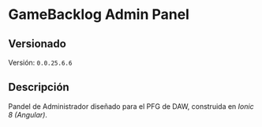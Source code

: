 # GameBacklog Admin Panel

## Versionado
Versión: ```0.0.25.6.6```

## Descripción
Pandel de Administrador diseñado para el PFG de DAW, construida en _Ionic 8 (Angular)_.